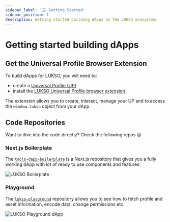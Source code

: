 ```yaml
---
sidebar_label: '👋🏻 Getting Started'
sidebar_position: 1
description: Getting started building dApps on the LUKSO ecosystem.
---
```


# Getting started building dApps

## Get the Universal Profile Browser Extension

To build dApps for LUKSO, you will need to:

- create a [Universal Profile (UP)](../../standards/universal-profile/introduction.md)
- install the [LUKSO Universal Profile browser extension](https://chromewebstore.google.com/detail/universal-profiles/abpickdkkbnbcoepogfhkhennhfhehfn)

The extension allows you to create, interact, manage your UP and to access the `window.lukso` object from your dApp.

## Code Repositories

Want to dive into the code directly? Check the following repos 😉

### Next.js Boilerplate

The [`tools-dapp-boilerplate`](https://github.com/lukso-network/tools-dapp-boilerplate) is a Next.js repository that gives you a fully working dApp with lot of ready to use components and features:

<div style={{textAlign: 'center'}}>

<img
src="https://github.com/lukso-network/tools-dapp-boilerplate/raw/main/img/front_page.png"
alt="LUKSO Boilerplate"
/>

</div>

### Playground

The [`lukso-playground`](https://github.com/lukso-network/lukso-playground) repository allows you to see how to fetch profile and asset information, encode data, change permissions etc.

<div style={{textAlign: 'center'}}>

<img
src="/img/guides/playground_dapp.png"
alt="LUKSO Playground dApp"
/>

</div>
